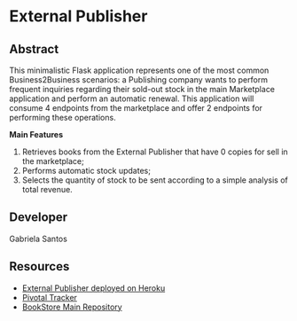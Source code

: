 
# External Publisher
## Abstract
This minimalistic Flask application represents one of the most common Business2Business scenarios: a Publishing company wants to perform frequent inquiries regarding their sold-out stock in the main Marketplace application and perform an automatic renewal. This application will consume 4 endpoints from the marketplace and offer 2 endpoints for performing these operations.

**Main Features**

 1. Retrieves books from the External Publisher that have 0 copies for sell in the marketplace;
 2. Performs automatic stock updates;
 3. Selects the quantity of stock to be sent according to a simple analysis of total revenue.

## Developer
Gabriela Santos

## Resources
* [External Publisher deployed on Heroku](https://external-publisher.herokuapp.com/)
* [Pivotal Tracker](https://www.pivotaltracker.com/n/projects/2447537)
* [BookStore Main Repository](https://https://github.com/gabsw/BookStore)

